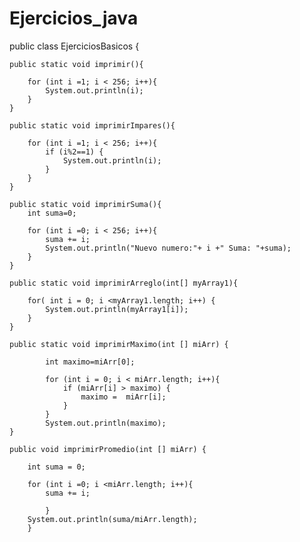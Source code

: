 # Ejercicios_java
public class EjerciciosBasicos {
	

	public static void imprimir(){

		for (int i =1; i < 256; i++){
	        System.out.println(i);
		}
	}
	
	public static void imprimirImpares(){

		for (int i =1; i < 256; i++){
			if (i%2==1) {
				System.out.println(i);
			}
		}
	}
	
	public static void imprimirSuma(){
		int suma=0;

		for (int i =0; i < 256; i++){
			suma += i;
	        System.out.println("Nuevo numero:"+ i +" Suma: "+suma);
		}
	}
	
	public static void imprimirArreglo(int[] myArray1){		
		
		for( int i = 0; i <myArray1.length; i++) {
			System.out.println(myArray1[i]);
		}
	}
	
	public static void imprimirMaximo(int [] miArr) {
			
			int maximo=miArr[0];
			
			for (int i = 0; i < miArr.length; i++){				
				if (miArr[i] > maximo) {					
					maximo =  miArr[i];										
				}				
			}
			System.out.println(maximo);	
	}
	
	public void imprimirPromedio(int [] miArr) {
		
		int suma = 0;
		
		for (int i =0; i <miArr.length; i++){
			suma += i;	
			
			}
		System.out.println(suma/miArr.length);		
		}
	
